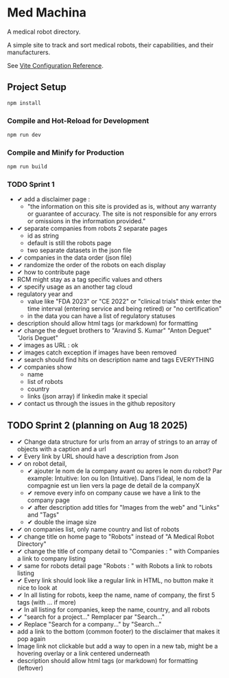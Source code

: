 # Med Machina

A medical robot directory. 

A simple site to track and sort medical robots, their capabilities, and their manufacturers.


See [Vite Configuration Reference](https://vite.dev/config/).

## Project Setup

```sh
npm install
```

### Compile and Hot-Reload for Development

```sh
npm run dev
```

### Compile and Minify for Production

```sh
npm run build
```

### TODO Sprint 1
- ✔ add a disclaimer page : 
  - "the information on this site is provided as is, without any warranty or guarantee of accuracy. The site is not responsible for any errors or omissions in the information provided."
- ✔ separate companies from robots 2 separate pages
  - id as string
  - default is still the robots page
  - two separate datasets in the json file
- ✔ companies in the data order (json file)
- ✔ randomize the order of the robots on each display
- ✔ how to contribute page  
- RCM might stay as a tag specific values and others
- ✔ specify usage as an another tag cloud
- regulatory year and 
  - value like "FDA 2023" or "CE 2022" or "clinical trials" think enter the time interval (entering service and being retired) or "no certification"
  - in the data you can have a list of regulatory statuses
- description should allow html tags (or markdown) for formatting
- ✔ change the deguet brothers to "Aravind S. Kumar" "Anton Deguet" "Joris Deguet" 
- ✔ images as URL : ok 
- ✔ images catch exception if images have been removed
- ✔ search should find hits on description name and tags EVERYTHING
- ✔ companies show
  - name
  - list of robots
  - country
  - links (json array) if linkedin make it special
- ✔ contact us through the issues in the github repository

## TODO Sprint 2 (planning on Aug 18 2025)

- ✔ Change data structure for urls from an array of strings to an array of objects with a caption and a url
- ✔ Every link by URL should have a description from Json
- ✔ on robot detail, 
  - ✔ ajouter le nom de la company avant ou apres le nom du robot?  Par example: Intuitive: Ion ou Ion (Intuitive).  Dans l’ideal, le nom de la compagnie est un lien vers la page de detail de la companyX
  - ✔ remove every info on company cause we have a link to the company page
  - ✔ after description add titles for "Images from the web" and "Links" and "Tags"
  - ✔ double the image size
- ✔ on companies list, only name country and list of robots
- ✔ change title on home page to "Robots" instead of "A Medical Robot Directory"
- ✔ change the title of company detail to "Companies : <company name>" with Companies a link to company listing
- ✔ same for robots detail page "Robots : <robot name>" with Robots a link to robots listing
- ✔ Every link should look like a regular link in HTML, no button make it nice to look at
- ✔ In all listing for robots, keep the name, name of company, the first 5 tags (with ... if more)
- ✔ In all listing for companies, keep the name, country, and all robots   
- ✔ "search for a project..."  Remplacer par "Search..."
- ✔ Replace "Search for a company..." by "Search..."
- add a link to the bottom (common footer) to the disclaimer that makes it pop again
- Image link not clickable but add a way to open in a new tab, might be a hovering overlay or a link centered underneath
- description should allow html tags (or markdown) for formatting (leftover)
  

